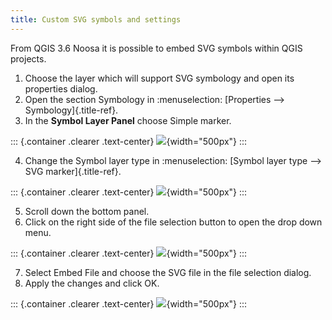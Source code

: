 ```yaml
---
title: Custom SVG symbols and settings
---
```


From QGIS 3.6 Noosa it is possible to embed SVG symbols within QGIS
projects.

1.  Choose the layer which will support SVG symbology and open its
    properties dialog.
2.  Open the section Symbology in :menuselection: [Properties \--\>
    Symbology]{.title-ref}.
3.  In the **Symbol Layer Panel** choose Simple marker.

::: {.container .clearer .text-center}
![](../images/symbol_layer_panel.png){width="500px"}
:::

4.  Change the Symbol layer type in :menuselection: [Symbol layer type
    \--\> SVG marker]{.title-ref}.

::: {.container .clearer .text-center}
![](../images/symbol_layer_type.png){width="500px"}
:::

5.  Scroll down the bottom panel.
6.  Click on the right side of the file selection button to open the
    drop down menu.

::: {.container .clearer .text-center}
![](../images/drop_down_svg_menu.png){width="500px"}
:::

7.  Select Embed File and choose the SVG file in the file selection
    dialog.
8.  Apply the changes and click OK.

::: {.container .clearer .text-center}
![](../images/custom_svg_symbols.gif){width="500px"}
:::
